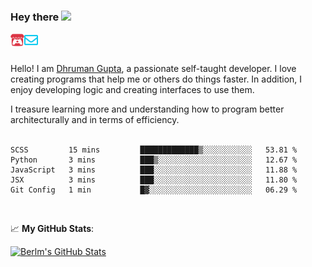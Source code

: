 ### Hey there <img src="https://media.giphy.com/media/hvRJCLFzcasrR4ia7z/giphy.gif" width="25px">

<a href="https://itch.io/profile/berlm">
  <img align="left" alt="Berlm's Itch" width="22px" src="/assets/itch-io.svg" />
</a>
<a href="mailto:me@berlm.me">
  <img align="left" alt="Email Berlm" width="22px" src="/assets/envelope.svg" />
</a>

<br />  
<br />  
  
Hello! I am [Dhruman Gupta](https://berlm.me/), a passionate self-taught developer. I love creating programs that help me or others do things faster. In addition, I enjoy developing logic and creating interfaces to use them.  

I treasure learning more and understanding how to program better architecturally and in terms of efficiency.  
<br />

<!--START_SECTION:waka-->
```text
SCSS         15 mins         █████████████▒░░░░░░░░░░░   53.81 % 
Python       3 mins          ███▒░░░░░░░░░░░░░░░░░░░░░   12.67 % 
JavaScript   3 mins          ███░░░░░░░░░░░░░░░░░░░░░░   11.88 % 
JSX          3 mins          ███░░░░░░░░░░░░░░░░░░░░░░   11.80 % 
Git Config   1 min           █▓░░░░░░░░░░░░░░░░░░░░░░░   06.29 % 
```
<!--END_SECTION:waka-->
<br />  

📈 **My GitHub Stats**:  

[![Berlm's GitHub Stats](https://github-readme-stats.vercel.app/api?username=dhrumangupta&theme=gotham&show_icons=true&count_private=true)](https://berlm.me)
